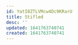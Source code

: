 ```yaml
---
id: YatI8ZTLVMcw4Dc9KRarU
title: Stifled
desc: ''
updated: 1641763740741
created: 1641763740741
---
```




